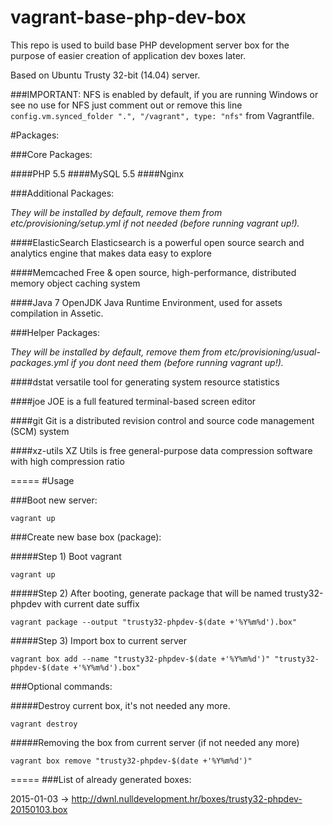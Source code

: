 vagrant-base-php-dev-box
========================

This repo is used to build base PHP development server box for the purpose of easier creation of application dev boxes later.

Based on Ubuntu Trusty 32-bit (14.04) server.

###IMPORTANT: 
NFS is enabled by default, if you are running Windows or see no use for NFS just comment out or remove this line `config.vm.synced_folder ".", "/vagrant", type: "nfs"` from Vagrantfile.


#Packages:

###Core Packages:

####PHP 5.5
####MySQL 5.5
####Nginx

###Additional Packages:

_They will be installed by default, remove them from etc/provisioning/setup.yml if not needed (before running vagrant up!)._

####ElasticSearch
Elasticsearch is a powerful open source search and analytics engine that makes data easy to explore

####Memcached
Free & open source, high-performance, distributed memory object caching system

####Java 7 OpenJDK
Java Runtime Environment, used for assets compilation in Assetic.

###Helper Packages:

_They will be installed by default, remove them from etc/provisioning/usual-packages.yml if you dont need them (before running vagrant up!)._

####dstat
versatile tool for generating system resource statistics 

####joe
JOE is a full featured terminal-based screen editor

####git
Git is a distributed revision control and source code management (SCM) system

####xz-utils
XZ Utils is free general-purpose data compression software with high compression ratio



=====
#Usage

###Boot new server:
```
vagrant up
```

###Create new base box (package):

#####Step 1) Boot vagrant
```
vagrant up
```

#####Step 2) After booting, generate package that will be named trusty32-phpdev with current date suffix
```
vagrant package --output "trusty32-phpdev-$(date +'%Y%m%d').box"
```


#####Step 3) Import box to current server
```
vagrant box add --name "trusty32-phpdev-$(date +'%Y%m%d')" "trusty32-phpdev-$(date +'%Y%m%d').box"
```

###Optional commands:

#####Destroy current box, it's not needed any more.
```
vagrant destroy
```

#####Removing the box from current server (if not needed any more)
```
vagrant box remove "trusty32-phpdev-$(date +'%Y%m%d')"
```


=====
###List of already generated boxes:

2015-01-03 -> http://dwnl.nulldevelopment.hr/boxes/trusty32-phpdev-20150103.box
